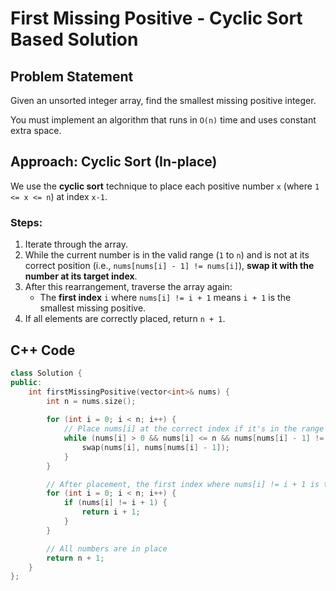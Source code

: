 # First Missing Positive - Cyclic Sort Based Solution

## Problem Statement
Given an unsorted integer array, find the smallest missing positive integer.

You must implement an algorithm that runs in `O(n)` time and uses constant extra space.

## Approach: Cyclic Sort (In-place)

We use the **cyclic sort** technique to place each positive number `x` (where `1 <= x <= n`) at index `x-1`.

### Steps:
1. Iterate through the array.
2. While the current number is in the valid range (`1` to `n`) and is not at its correct position (i.e., `nums[nums[i] - 1] != nums[i]`), **swap it with the number at its target index**.
3. After this rearrangement, traverse the array again:
   - The **first index** `i` where `nums[i] != i + 1` means `i + 1` is the smallest missing positive.
4. If all elements are correctly placed, return `n + 1`.

## C++ Code

```cpp
class Solution {
public:
    int firstMissingPositive(vector<int>& nums) {
        int n = nums.size();
        
        for (int i = 0; i < n; i++) {
            // Place nums[i] at the correct index if it's in the range [1, n]
            while (nums[i] > 0 && nums[i] <= n && nums[nums[i] - 1] != nums[i]) {
                swap(nums[i], nums[nums[i] - 1]);
            }
        }

        // After placement, the first index where nums[i] != i + 1 is the answer
        for (int i = 0; i < n; i++) {
            if (nums[i] != i + 1) {
                return i + 1;
            }
        }

        // All numbers are in place
        return n + 1;
    }
};
